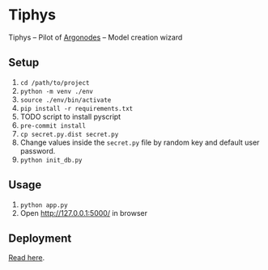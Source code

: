 # Tiphys
Tiphys – Pilot of [Argonodes](https://github.com/hestiaAI/Argonodes) – Model creation wizard

## Setup
1. `cd /path/to/project`
2. `python -m venv ./env`
3. `source ./env/bin/activate`
4. `pip install -r requirements.txt`
5. TODO script to install pyscript
6. `pre-commit install`
7. `cp secret.py.dist secret.py`
8. Change values inside the `secret.py` file by random key and default user password.
9. `python init_db.py`

## Usage
1. `python app.py`
2. Open http://127.0.0.1:5000/ in browser

## Deployment
[Read here](https://flask.palletsprojects.com/en/2.0.x/deploying/).

